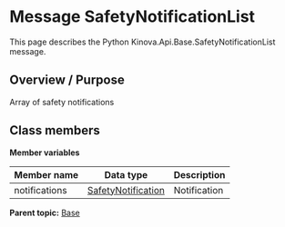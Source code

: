 # Message SafetyNotificationList

This page describes the Python Kinova.Api.Base.SafetyNotificationList message.

## Overview / Purpose

Array of safety notifications

## Class members

 **Member variables** 

|Member name|Data type|Description|
|-----------|---------|-----------|
|notifications| [SafetyNotification](msg_Common_SafetyNotification.md#)|Notification|

**Parent topic:** [Base](../references/summary_Base.md)

